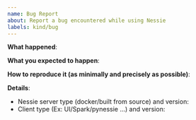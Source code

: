 ```yaml
---
name: Bug Report
about: Report a bug encountered while using Nessie
labels: kind/bug
---
```


<!-- Please use this template while reporting a bug and provide as much info as possible.-->


**What happened**:

**What you expected to happen**:

**How to reproduce it (as minimally and precisely as possible)**:

**Details**:
- Nessie server type (docker/built from source) and version:
- Client type (Ex: UI/Spark/pynessie ...) and version:
